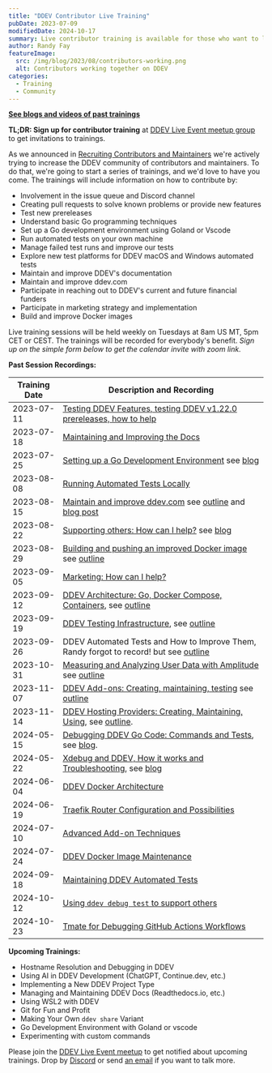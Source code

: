 ```yaml
---
title: "DDEV Contributor Live Training"
pubDate: 2023-07-09
modifiedDate: 2024-10-17
summary: Live contributor training is available for those who want to learn to contribute and maintain DDEV.
author: Randy Fay
featureImage:
  src: /img/blog/2023/08/contributors-working.png
  alt: Contributors working together on DDEV
categories:
  - Training
  - Community
---
```


**[See blogs and videos of past trainings](/blog/category/training)**

**TL;DR: Sign up for contributor training** at [DDEV Live Event meetup group](https://www.meetup.com/ddev-events/) to get invitations to trainings.

As we announced in [Recruiting Contributors and Maintainers](recruiting-maintainers.md) we're actively trying to increase the DDEV community of contributors and maintainers. To do that, we're going to start a series of trainings, and we'd love to have you come. The trainings will include information on how to contribute by:

* Involvement in the issue queue and Discord channel
* Creating pull requests to solve known problems or provide new features
* Test new prereleases
* Understand basic Go programming techniques
* Set up a Go development environment using Goland or Vscode
* Run automated tests on your own machine
* Manage failed test runs and improve our tests
* Explore new test platforms for DDEV macOS and Windows automated tests
* Maintain and improve DDEV's documentation
* Maintain and improve ddev.com
* Participate in reaching out to DDEV's current and future financial funders
* Participate in marketing strategy and implementation
* Build and improve Docker images

Live training sessions will be held weekly on Tuesdays at 8am US MT, 5pm CET or CEST. The trainings will be recorded for everybody's benefit. *Sign up on the simple form below to get the calendar invite with zoom link.*


**Past Session Recordings:**

| Training Date | Description and Recording                                                                                                                                                                                                                                                                                                                 |
|---------------|-------------------------------------------------------------------------------------------------------------------------------------------------------------------------------------------------------------------------------------------------------------------------------------------------------------------------------------------|
| 2023-07-11    | [Testing DDEV Features, testing DDEV v1.22.0 prereleases, how to help](https://www.dropbox.com/scl/fi/8epf3vqrp6f5rf7w7up7l/20230711_contributor_training_testing_release.mp4?rlkey=s8zd82uc7a33kke9ksiqsi1yb&dl=0)                                                                                                                       |
| 2023-07-18    | [Maintaining and Improving the Docs](https://www.dropbox.com/scl/fi/2d5qryxzgwa5zat9xz056/20230718_contributor_traiing_docs.mp4?rlkey=senzp6l6j8zq52vd4y74uhqfy&dl=0)                                                                                                                                                                     |
| 2023-07-25    | [Setting up a Go Development Environment](https://youtu.be/IjrJw0Ay-dk) see [blog](setting-up-a-go-development-environment.md)                                                                                                                                                                                                            |
| 2023-08-08    | [Running Automated Tests Locally](https://www.dropbox.com/scl/fi/952kiwyqb60613plctr7f/2023-08-08_contributor_training_running_tests.mp4?rlkey=14t3xj6es707osboxc6c4n6a1&dl=0)                                                                                                                                                            |
| 2023-08-15    | [Maintain and improve ddev.com](https://www.dropbox.com/scl/fi/up13ll31115zo997kqzac/2023-08-15_contributor_training_maintain_ddev.com.mp4?rlkey=uff5jra0dp524utuigv9j6399&dl=0) see [outline](https://doc.mattstein.com/s/-BQQaSLJd) and [blog post](ddev-website-for-contributors.md)                                                   |
| 2023-08-22    | [Supporting others: How can I help?](https://www.dropbox.com/scl/fi/iiu0ywf3h958wcqchykk4/2023-08-22_contributor_training_support.mp4?rlkey=ujqml1hfwbfyutwizy2jmlet9&dl=0) see [blog](how-to-give-and-get-community-support.md)                                                                                                          |
| 2023-08-29    | [Building and pushing an improved Docker image](https://www.dropbox.com/scl/fi/rylo13nfjqasu4fkckeiq/2023-08-29_contributor_training_building_pushing_docker_image.mp4?rlkey=ckqhocebjw8vhc80geb13x2fc&dl=0) see [outline](https://randyfay.notion.site/Building-and-pushing-DDEV-s-Docker-images-dba76bf9b5ad4c2aafe47017a13105c3?pvs=4) |
| 2023-09-05    | [Marketing: How can I help?](https://www.dropbox.com/scl/fi/5az16wfshgipi641r5ew8/2023-09-05_contributor_training_marketing.mp4?rlkey=9ykeuvy2bp90fjymva7hckqju&dl=0)                                                                                                                                                                     |
| 2023-09-12    | [DDEV Architecture: Go, Docker Compose, Containers](https://www.dropbox.com/scl/fi/rh7o01yc4uriittvth9wp/2023-09-12_DDEV_architecture.mp4?rlkey=f44r4kyhq7flfwbcody3omcs0&dl=0), see [outline](https://randyfay.notion.site/Contributor-Training-DDEV-Architecture-72968891333c4c4b936c09cf7d1e0a80?pvs=4)                                |
| 2023-09-19    | [DDEV Testing Infrastructure](https://www.dropbox.com/scl/fi/tg5qfkmjcgzckx8z5i5t6/2023-09-19_Testing_Infrastructure.mp4?rlkey=cuemz2fafaltj2dtsgepld9t7&dl=0), see [outline](https://randyfay.notion.site/Contributor-Training-Testing-Infrastructure-804600e2b19d4d46903d868bc3a0701a?pvs=4)                                            |
| 2023-09-26    | DDEV Automated Tests and How to Improve Them, Randy forgot to record! but see [outline](https://randyfay.notion.site/Contributor-Training-Automated-tests-d238854dff384fa6b640592feb04b14e?pvs=4)                                                                                                                                         |
| 2023-10-31    | [Measuring and Analyzing User Data with Amplitude](https://www.dropbox.com/scl/fi/xqx3ne70y8oojypr2g2m3/2023-10-31_Amplitude_analytics.mp4?rlkey=eg8hwh0o5sog7e46pl424ntbp&dl=0) see [outline](https://randyfay.notion.site/Contributor-Training-Amplitude-Analytics-71202feb067741fca72b68c6641adc41?pvs=4)                              |
| 2023-11-07    | [DDEV Add-ons: Creating, maintaining, testing](https://youtu.be/TmXqQe48iqE) see [outline](https://randyfay.notion.site/Contributor-Training-Add-ons-creating-maintaining-testing-1040f7d007c94bef8669a400a2437c98?pvs=4)                                                                                                                 |
| 2023-11-14    | [DDEV Hosting Providers: Creating, Maintaining, Using](https://www.dropbox.com/scl/fi/yjgdjkiwwr4egyaewj40e/2023-11-14_DDEV_provider_integrations.mp4?rlkey=4ygpjaopgp2xbdswptsnzf50u&dl=0), see [outline](https://randyfay.notion.site/Contributor-Training-Provider-integrations-fb9676ca17d64fe6bf16a6b5b1622ccb?pvs=4).               |
| 2024-05-15    | [Debugging DDEV Go Code: Commands and Tests](https://www.youtube.com/watch?v=E-AEzC1p76E), see [blog](golang-debugging.md).                                                                                                                                                                                                               |
| 2024-05-22    | [Xdebug and DDEV, How it works and Troubleshooting](https://www.youtube.com/watch?v=4MrwXTaHfnc), see [blog](xdebug-debugging.md)                                                                                                                                                                                                         |
| 2024-06-04    | [DDEV Docker Architecture](ddev-docker-architecture.md)                                                                                                                                                                                                                                                                                   |
| 2024-06-19    | [Traefik Router Configuration and Possibilities](traefik-configuration-contributor-training.md)                                                                                                                                                                                                                                           |
| 2024-07-10    | [Advanced Add-on Techniques](advanced-add-on-contributor-training.md)                                                                                                                                                                                                                                                                     |
| 2024-07-24    | [DDEV Docker Image Maintenance](ddev-docker-image-maintenance.md)                                                                                                                                                                                                                                                                         |
| 2024-09-18    | [Maintaining DDEV Automated Tests](maintaining-ddev-tests-contributor-training.md)                                                                                                                                                                                                                                                        |
| 2024-10-12    | [Using `ddev debug test` to support others](ddev-debug-test-contributor-training.md)                                                                                                                                                                                                                                                      |
| 2024-10-23    | [Tmate for Debugging GitHub Actions Workflows](tmate-github-actions-contributor-training.md)                                                                                                                                                                                                                                              |

<a name="upcoming-trainings"></a>
**Upcoming Trainings:**

* Hostname Resolution and Debugging in DDEV
* Using AI in DDEV Development (ChatGPT, Continue.dev, etc.)
* Implementing a New DDEV Project Type
* Managing and Maintaining DDEV Docs (Readthedocs.io, etc.)
* Using WSL2 with DDEV
* Git for Fun and Profit
* Making Your Own `ddev share` Variant
* Go Development Environment with Goland or vscode
* Experimenting with custom commands

Please join the [DDEV Live Event meetup](https://www.meetup.com/ddev-events/) to get notified about upcoming trainings. Drop by [Discord](https://discord.gg/5wjP76mBJD) or send [an email](mailto:support%40ddev.com) if you want to talk more.
